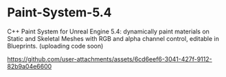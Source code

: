 # Paint-System-5.4
C++ Paint System for Unreal Engine 5.4: dynamically paint materials on Static and Skeletal Meshes with RGB and alpha channel control, editable in Blueprints. (uploading code soon)




https://github.com/user-attachments/assets/6cd6eef6-3041-427f-9112-82b9a04e6600

